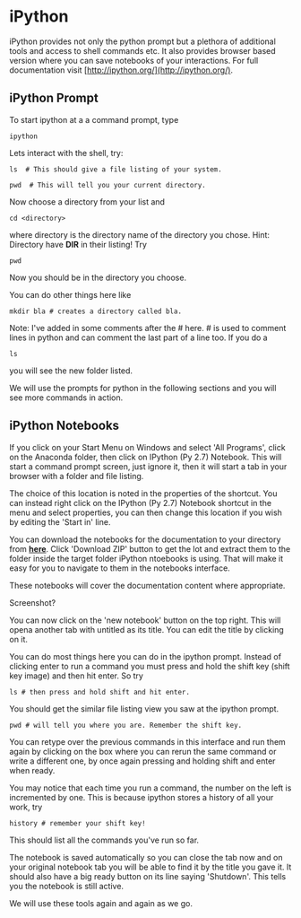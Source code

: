 # iPython

iPython provides not only the python prompt but a plethora of additional tools and access to shell commands etc.  It also provides browser based version where you can save notebooks of your interactions. For full documentation visit [http://ipython.org/](http://ipython.org/).

## iPython Prompt
To start ipython at a a command prompt, type

    ipython

 Lets interact with the shell, try:

    ls  # This should give a file listing of your system.

    pwd  # This will tell you your current directory.

Now choose a directory from your list and 

    cd <directory>

where directory is the directory name of the directory you chose.  Hint: Directory have **DIR** in their listing!  Try 

    pwd

Now you should be in the directory you choose.

You can do other things here like 

    mkdir bla # creates a directory called bla.

Note: I've added in some comments after the # here.  # is used to comment lines in python and can comment the last part of a line too.  If you do a 

    ls

you will see the new folder listed.

We will use the prompts for python in the following sections and you will see more commands in action.

## iPython Notebooks
If you click on your Start Menu on Windows and select 'All Programs', click on the Anaconda folder, then click on IPython (Py 2.7) Notebook.  This will start a command prompt screen, just ignore it, then it will start a tab in your browser with a folder and file listing.  

The choice of this location is noted in the properties of the shortcut.  You can instead right click on the IPython (Py 2.7) Notebook shortcut in the menu and select properties, you can then change this location if you wish by editing the 'Start in' line.

You can download the notebooks for the documentation to your directory from **[here](https://github.com/davidgillies/python_notebooks)**.  Click 'Download ZIP' button to get the lot and extract them to the folder inside the target folder iPython ntoebooks is using.  That will make it easy for you to navigate to them in the notebooks interface.  

These notebooks will cover the documentation content where appropriate.  

Screenshot?

You can now click on the 'new notebook' button on the top right.  This will opena another tab with untitled as its title.  You can edit the title by clicking on it.  

You can do most things here you can do in the ipython prompt.  Instead of clicking enter to run a command you must press and hold the shift key (shift key image) and then hit enter.  So try

    ls # then press and hold shift and hit enter.

You should get the similar file listing view you saw at the ipython prompt.  

    pwd # will tell you where you are. Remember the shift key.  

You can retype over the previous commands in this interface and run them again by clicking on the box where you can rerun the same command or write a different one, by once again pressing and holding shift and enter when ready.

You may notice that each time you run a command, the number on the left is incremented by one.  This is because ipython stores a history of all your work, try

    history # remember your shift key!

This should list all the commands you've run so far.

The notebook is saved automatically so you can close the tab now and on your original notebook tab you will be able to find it by the title you gave it.  It should also have a big ready button on its line saying 'Shutdown'.  This tells you the notebook is still active.  

We will use these tools again and again as we go.

